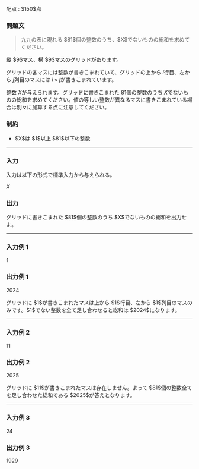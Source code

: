 
<div>

<span>

<span>

<p>
配点 : $150$点
</p>

<div>

<section>

### **問題文**

<blockquote>

<p>
九九の表に現れる $81$個の整数のうち、$X$でないものの総和を求めてください。
</p>

</blockquote>

<p>
縦 $9$マス、横 $9$マスのグリッドがあります。

グリッドの各マスには整数が書きこまれていて、グリッドの上から $i$行目、左から $j$列目のマスには $i \times j$が書きこまれています。

整数 $X$が与えられます。グリッドに書きこまれた $81$個の整数のうち $X$でないものの総和を求めてください。値の等しい整数が異なるマスに書きこまれている場合は別々に加算する点に注意してください。
</p>

</section>

</div>

<div>

<section>

### **制約**

<ul>

<li>
$X$は $1$以上 $81$以下の整数
</li>

</ul>

</section>

</div>

---

<div>

<div>

<section>

### **入力**

<p>
入力は以下の形式で標準入力から与えられる。
</p>

<div>

$X$
</div>

</section>

</div>

<div>

<section>

### **出力**

<p>
グリッドに書きこまれた $81$個の整数のうち $X$でないものの総和を出力せよ。
</p>

</section>

</div>

</div>

---

<div>

<section>

### **入力例 1**

<div>

1

</div>

</section>

</div>

<div>

<section>

### **出力例 1**

<div>

2024

</div>

<p>
グリッドに $1$が書きこまれたマスは上から $1$行目、左から $1$列目のマスのみです。$1$でない整数を全て足し合わせると総和は $2024$になります。
</p>

</section>

</div>

---

<div>

<section>

### **入力例 2**

<div>

11

</div>

</section>

</div>

<div>

<section>

### **出力例 2**

<div>

2025

</div>

<p>
グリッドに $11$が書きこまれたマスは存在しません。よって $81$個の整数全てを足し合わせた総和である $2025$が答えとなります。
</p>

</section>

</div>

---

<div>

<section>

### **入力例 3**

<div>

24

</div>

</section>

</div>

<div>

<section>

### **出力例 3**

<div>

1929

</div>

</section>

</div>

</span>

</span>

</div>
